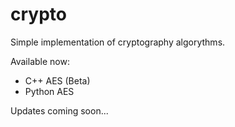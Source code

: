 # crypto
Simple implementation of cryptography algorythms.

Available now:
- C++ AES (Beta)
- Python AES

Updates coming soon...
